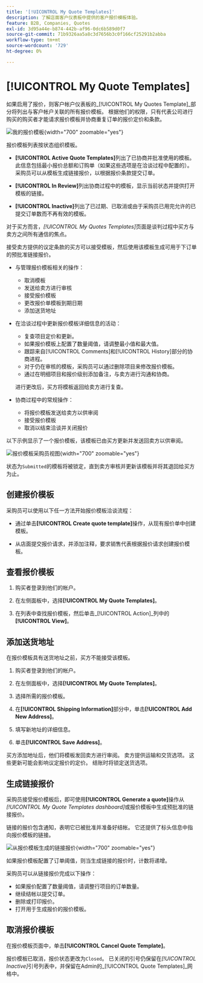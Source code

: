 ```yaml
---
title: '[!UICONTROL My Quote Templates]'
description: 了解店面客户仪表板中提供的客户报价模板体验。
feature: B2B, Companies, Quotes
exl-id: 3d95a44e-b874-442b-af96-0dc6b589d0f7
source-git-commit: 71b9326aa5a8c3d7656b3c0f166cf25291b2abba
workflow-type: tm+mt
source-wordcount: '729'
ht-degree: 0%

---
```


# [!UICONTROL My Quote Templates]

如果启用了报价，则客户帐户仪表板的&#x200B;_[!UICONTROL My Quotes Template]_部分将列出与客户帐户关联的所有报价模板。 根据他们的权限，只有代表公司进行购买的购买者才能请求报价模板并协商重复订单的报价定价和条款。

![我的报价模板](./assets/account-dashboard-quote-templates-list.png){width="700" zoomable="yes"}

报价模板列表按状态组织模板。

- **[!UICONTROL Active Quote Templates]**&#x200B;列出了已协商并批准使用的模板。 此信息包括最小报价总额和订购单（如果这些选项是在洽谈过程中配置的）。 采购员可以从模板生成链接报价，以根据报价条款提交订单。

- **[!UICONTROL In Review]**&#x200B;列出协商过程中的模板，显示当前状态并提供打开模板的链接。

- **[!UICONTROL Inactive]**&#x200B;列出了已过期、已取消或由于采购员已用完允许的已提交订单数而不再有效的模板。

对于买方而言，*[!UICONTROL My Quotes Templates]*&#x200B;页面是谈判过程中买方与卖方之间所有通信的焦点。

接受卖方提供的议定条款的买方可以接受模板，然后使用该模板生成可用于下订单的预批准链接报价。

- 与管理报价模板相关的操作：

   - 取消模板
   - 发送给卖方进行审核
   - 接受报价模板
   - 更改报价单模板到期日期
   - 添加送货地址

- 在洽谈过程中更新报价模板详细信息的活动：

   - 复查项目定价和更新。
   - 如果报价模板上配置了数量阈值，请调整最小值和最大值。
   - 跟踪来自[!UICONTROL Comments]和[!UICONTROL History]部分的协商进程。
   - 对于仍在审核的模板，采购员可以通过删除项目来修改报价模板。
   - 通过在明细项目和报价级别添加备注，与卖方进行沟通和协商。

  进行更改后，买方将模板返回给卖方进行复查。

- 协商过程中的常规操作：

   - 将报价模板发送给卖方以供审阅
   - 接受报价模板
   - 取消以结束洽谈并关闭报价

以下示例显示了一个报价模板，该模板已由买方更新并发送回卖方以供审阅。

![报价模板采购员视图](./assets/account-dashboard-my-quote-template-detailed.png){width="700" zoomable="yes"}

状态为`Submitted`的模板将被锁定，直到卖方审核并更新该模板并将其退回给买方为止。

## 创建报价模板

采购员可以使用以下任一方法开始报价模板洽谈流程：

- 通过单击&#x200B;**[!UICONTROL Create quote template]**&#x200B;操作，从现有报价单中创建模板。

- 从店面提交报价请求，并添加注释，要求销售代表根据报价请求创建报价模板。

## 查看报价模板

1. 购买者登录到他们的帐户。

1. 在左侧面板中，选择&#x200B;**[!UICONTROL My Quote Templates]**。

1. 在列表中查找报价模板，然后单击&#x200B;_[!UICONTROL Action]_列中的&#x200B;**[!UICONTROL View]**。

## 添加送货地址

在报价模板具有送货地址之前，买方不能接受该模板。

1. 购买者登录到他们的帐户。

1. 在左侧面板中，选择&#x200B;**[!UICONTROL My Quote Templates]**。

1. 选择所需的报价模板。

1. 在&#x200B;**[!UICONTROL Shipping Information]**&#x200B;部分中，单击&#x200B;**[!UICONTROL Add New Address]**。

1. 填写新地址的详细信息。

1. 单击&#x200B;**[!UICONTROL Save Address]**。

买方添加地址后，他们将模板发回卖方进行审阅。 卖方提供运输和交货选项。 这些更新可能会影响议定报价的定价。 结账时将锁定送货选项。

## 生成链接报价

采购员接受报价模板后，即可使用&#x200B;**[!UICONTROL Generate a quote]**&#x200B;操作从&#x200B;*[!UICONTROL My Quote Templates dashboard]*&#x200B;或报价模板中生成预批准的链接报价。

链接的报价包含通知，表明它已被批准并准备好结帐。 它还提供了标头信息中指向报价模板的链接。

![从报价模板生成的链接报价](./assets/quote-templates-linked-quote.png){width="700" zoomable="yes"}

如果报价模板配置了订单阈值，则当生成链接的报价时，计数将递增。

采购员可以从链接报价完成以下操作：

- 如果报价配置了数量阈值，请调整行项目的订单数量。
- 继续结帐以提交订单。
- 删除或打印报价。
- 打开用于生成报价的报价模板。

## 取消报价模板

在报价模板页面中，单击&#x200B;**[!UICONTROL Cancel Quote Template]**。

报价模板已取消，报价状态更改为`Closed`。 已关闭的引号仍保留在&#x200B;*[!UICONTROL Inactive]*&#x200B;引号列表中，并保留在Admin的&#x200B;_[!UICONTROL Quote Templates]_网格中。
